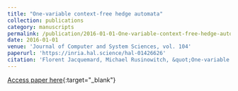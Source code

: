 ```yaml
---
title: "One-variable context-free hedge automata"
collection: publications
category: manuscripts
permalink: /publication/2016-01-01-One-variable-context-free-hedge-automata
date: 2016-01-01
venue: 'Journal of Computer and System Sciences, vol. 104'
paperurl: 'https://inria.hal.science/hal-01426626'
citation: 'Florent Jacquemard, Michael Rusinowitch, &quot;One-variable context-free hedge automata&quot; Journal of Computer and System Sciences vol. 104, 2016.'
---
```

[Access paper here](https://doi.org/10.1016/j.jcss.2016.10.006){:target="_blank"}
